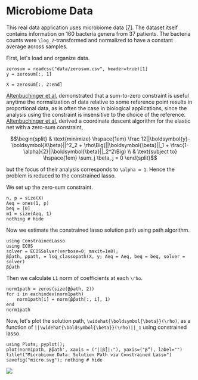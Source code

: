 # Microbiome Data


   This real data application uses microbiome data [[7](../references.md#7)]. The dataset itself contains information on 160 bacteria genera from 37 patients. The bacteria counts were ``\log_2``-transformed and normalized to have a constant average across samples.

First, let's load and organize data.

```@example micro
zerosum = readcsv("data/zerosum.csv", header=true)[1]
y = zerosum[:, 1]
```
```@example micro 
X = zerosum[:, 2:end]
```

[Altenbuchinger et al.](../references.md#1) demonstrated that a sum-to-zero constraint is useful anytime the normalization of data relative to some reference point results in proportional data, as is often the case in biological applications, since the analysis using the constraint is insensitive to the choice of the reference. [Altenbuchinger et al.](../references.md#1) derived a coordinate descent algorithm for the elastic net with a zero-sum constraint,

```math
\begin{split}
& \text{minimize} \hspace{1em} \frac 12||\boldsymbol{y}-\boldsymbol{X\beta}||^2_2 + \rho\Big(||\boldsymbol{\beta}||_1 + \frac{1-\alpha}{2}||\boldsymbol{\beta}||_2^2\Big) \\
& \text{subject to} \hspace{1em} \sum_j \beta_j = 0
\end{split}
```
but the focus of their analysis corresponds to ``\alpha = 1``. Hence the problem is reduced to the constrained lasso.

We set up the zero-sum constraint.

```@example micro
n, p = size(X)
Aeq = ones(1, p)
beq = [0]
m1 = size(Aeq, 1)
nothing # hide 
```
Now we estimate the constrained lasso solution path using path algorithm.

```@example micro
using ConstrainedLasso
using ECOS
solver = ECOSSolver(verbose=0, maxit=1e8);
β̂path, ρpath, = lsq_classopath(X, y; Aeq = Aeq, beq = beq, solver = solver)
β̂path
```
Then we calculate `L1` norm of coefficients at each ``\rho``.

```@example micro
norm1path = zeros(size(β̂path, 2))
for i in eachindex(norm1path)
    norm1path[i] = norm(β̂path[:, i], 1)
end
norm1path
```
Now, let's plot the solution path, ``\widehat{\boldsymbol{\beta}}(\rho)``, as a function of ``||\widehat{\boldsymbol{\beta}}(\rho)||_1`` using constrained lasso.

```@example micro
using Plots; pyplot();
plot(norm1path, β̂path', xaxis = ("||β̂||₁"), yaxis=("β̂"), label="")
title!("Microbiome Data: Solution Path via Constrained Lasso")
savefig("micro.svg"); nothing # hide
```

![](micro.svg)
